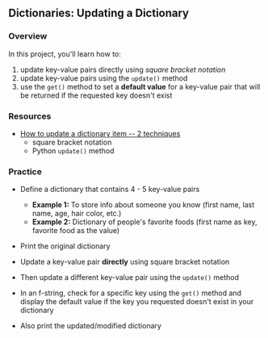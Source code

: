 ## Dictionaries: Updating a Dictionary

### Overview

In this project, you'll learn how to:

1. update key-value pairs directly using *square bracket notation*
2. update key-value pairs using the `update()` method
3. use the `get()` method to set a **default value** for a key-value pair that will be returned if the requested key doesn't exist

### Resources

- [How to update a dictionary item -- 2 techniques](https://github.com/manfredspitze/dictionaries-starter/blob/main/cat_update_method_demo.py)
    - square bracket notation
    - Python `update()` method

### Practice

- Define a dictionary that contains 4 - 5 key-value pairs  

    - **Example 1:** To store info about someone you know (first name, last name, age, hair color, etc.)
    - **Example 2:** Dictionary of people's favorite foods (first name as key, favorite food as the value)  

- Print the original dictionary   

- Update a key-value pair **directly** using square bracket notation   

- Then update a different key-value pair using the `update()` method   

- In an f-string, check for a specific key using the `get()` method and display the default value if the key you requested doesn't exist in your dictionary

- Also print the updated/modified dictionary
